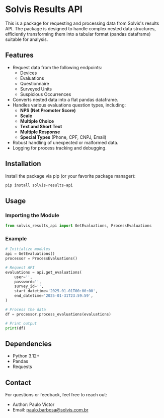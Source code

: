# Solvis Results API

This is a package for requesting and processing data from Solvis's results API.
The package is designed to handle complex nested data structures, efficiently transforming them into a tabular format (pandas dataframe) suitable for analysis.


## Features

- Request data from the following endpoints:
  - Devices
  - Evaluations
  - Questionnaire
  - Surveyed Units
  - Suspicious Occurrences
- Converts nested data into a flat pandas dataframe.
- Handles various evaluations question types, including:
  - **NPS (Net Promoter Score)**
  - **Scale**
  - **Multiple Choice**
  - **Text and Short Text**
  - **Multiple Response**
  - **Special Types** (Phone, CPF, CNPJ, Email)
- Robust handling of unexpected or malformed data.
- Logging for process tracking and debugging.


## Installation

Install the package via pip (or your favorite package manager):

```bash
pip install solvis-results-api
```


## Usage

### Importing the Module

```python
from solvis_results_api import GetEvaluations, ProcessEvaluations
```

### Example

```python
# Initialize modules
api = GetEvaluations()
processor = ProcessEvaluations()

# Request API
evaluations = api.get_evaluations(
    user='',
    password='',
    survey_id='',
    start_datetime='2025-01-01T00:00:00',
    end_datetime='2025-01-31T23:59:59',
)

# Process the data
df = processor.process_evaluations(evaluations)

# Print output
print(df)
```


## Dependencies

- Python 3.12+
- Pandas
- Requests


## Contact

For questions or feedback, feel free to reach out:

- Author: Paulo Victor
- Email: paulo.barbosa@solvis.com.br
